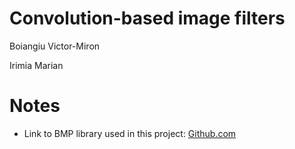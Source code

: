 # Convolution-based image filters

Boiangiu Victor-Miron

Irimia Marian

# Notes

- Link to BMP library used in this project: [Github.com](https://github.com/mattflow/cbmp)